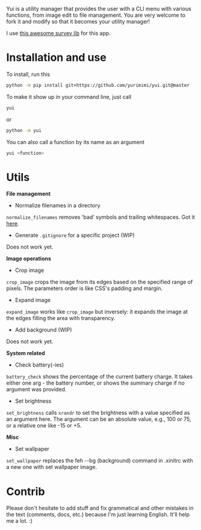 Yui is a utility manager that provides the user with a CLI menu with various functions,
from image edit to file management. You are very welcome to fork it and modify so that it
becomes your utility manager!

I use [this awesome survey lib](https://github.com/Exahilosys/survey) for this app.

# Installation and use

To install, run this

```bash
python -m pip install git+https://github.com/yurimimi/yui.git@master
```

To make it show up in your command line, just call

```bash
yui
```

or

```bash
python -m yui
```

You can also call a function by its name as an argument

```bash
yui <function>
```

# Utils

**File management**

- Normalize filenames in a directory

`normalize_filenames` removes 'bad' symbols and trailing whitespaces. Got it [here](https://github.com/django/django/blob/ca5cd3e3e8e53f15e68ccd727ec8fe719cc48099/django/utils/text.py#L269).

- Generate `.gitignore` for a specific project (WIP)

Does not work yet.

**Image operations**

- Crop image

`crop_image` crops the image from its edges based on the specified range of pixels.
The parameters order is like CSS's padding and margin.

- Expand image

`expand_image` works like `crop_image` but inversely: it expands the image at the edges
filling the area with transparency.

- Add background (WIP)

Does not work yet.

**System related**

- Check battery(-ies)

`battery_check` shows the percentage of the current battery charge. It takes either one
arg - the battery number, or shows the summary charge if no argument was provided.

- Set brightness

`set_brightness` calls `xrandr` to set the brightness with a value specified as an argument
here. The argument can be an absolute value, e.g., 100 or 75, or a relative one like -15
or +5.

**Misc**

- Set wallpaper

`set_wallpaper` replaces the feh --bg (background) command in .xinitrc with a new one with 
set wallpaper image.

# Contrib

Please don't hesitate to add stuff and fix grammatical and other mistakes in the text
(comments, docs, etc.) because I'm just learning English. It'll help me a lot. :)
